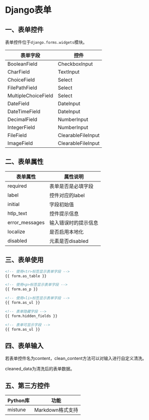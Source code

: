 # Django表单

##  一、表单控件

表单控件位于`django.forms.widgets`模块。

| 表单字段 | 控件 |
|------|------|
| BooleanField | CheckboxInput |
| CharField | TextInput |
| ChoiceField | Select |
| FilePathField | Select |
| MultipleChoiceField | Select |
| DateField | DateInput |
| DateTimeField | DateInput |
| DecimalField | NumberInput |
| IntegerField | NumberInput |
| FileField | ClearableFileInput |
| ImageField | ClearableFileInput |



## 二、表单属性

| 表单属性 | 属性说明 |
|------|------|
| required | 表单是否是必填字段 |
| label | 控件对应的label |
| initial | 字段初始值 |
| htlp_text | 控件提示信息 |
| error_messages | 输入错误时的提示信息 |
| localize | 是否启用本地化 |
| disabled | 元素是否disabled |



## 三、表单使用
```html
<!-- 使用<tr>标签显示表单字段 -->
{{ form.as_table }}

<!-- 使用<p>标签显示表单字段 -->
{{ form.as_p }}

<!-- 使用<li>标签显示表单字段 -->
{{ form.as_ul }}

<!-- 表单隐藏字段 -->
{{ form.hidden_fields }}

<!-- 表单可显示字段 -->
{{ form.as_ul }}
```


## 四、表单输入

若表单控件名为content，clean_content方法可以对输入进行自定义清洗。

cleaned_data为清洗后的表单数据。



## 五、第三方控件

| Python库 | 功能 |
|----------|------|
| mistune | Markdown格式支持 |